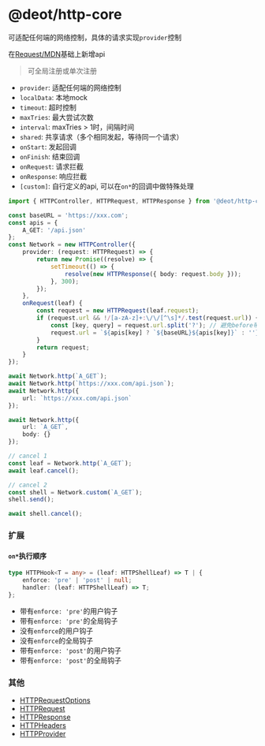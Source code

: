 # @deot/http-core

可适配任何端的网络控制，具体的请求实现`provider`控制

在[Request/MDN](https://developer.mozilla.org/zh-CN/docs/Web/API/Request)基础上新增api

> 可全局注册或单次注册

- `provider`: 适配任何端的网络控制
- `localData`: 本地mock
- `timeout`: 超时控制
- `maxTries`: 最大尝试次数
- `interval`: maxTries > 1时，间隔时间
- `shared`: 共享请求（多个相同发起，等待同一个请求）
- `onStart`: 发起回调
- `onFinish`: 结束回调
- `onRequest`: 请求拦截
- `onResponse`: 响应拦截
- `[custom]`: 自行定义的api, 可以在`on*`的回调中做特殊处理

```ts
import { HTTPController, HTTPRequest, HTTPResponse } from '@deot/http-core';

const baseURL = 'https://xxx.com';
const apis = {
	A_GET: '/api.json'
};
const Network = new HTTPController({
	provider: (request: HTTPRequest) => {
		return new Promise((resolve) => {
			setTimeout(() => {
				resolve(new HTTPResponse({ body: request.body }));
			}, 300);
		});
	},
	onRequest(leaf) {
		const request = new HTTPRequest(leaf.request);
		if (request.url && !/[a-zA-z]+:\/\/[^\s]*/.test(request.url)) {
			const [key, query] = request.url.split('?'); // 避免before带上?token=*之类
			request.url = `${apis[key] ? `${baseURL}${apis[key]}` : ''}${query ? `?${query}` : ''}`;
		}
		return request;
	}
});

await Network.http(`A_GET`);
await Network.http(`https://xxx.com/api.json`);
await Network.http({
	url: `https://xxx.com/api.json`
});

await Network.http({
	url: `A_GET`,
	body: {}
});

// cancel 1
const leaf = Network.http(`A_GET`);
await leaf.cancel();

// cancel 2
const shell = Network.custom(`A_GET`);
shell.send();

await shell.cancel();
```

### 扩展

#### `on*`执行顺序

```ts
type HTTPHook<T = any> = (leaf: HTTPShellLeaf) => T | {
	enforce: 'pre' | 'post' | null;
	handler: (leaf: HTTPShellLeaf) => T;
};
```

- 带有`enforce: 'pre'`的用户钩子
- 带有`enforce: 'pre'`的全局钩子
- 没有`enforce`的用户钩子
- 没有`enforce`的全局钩子
- 带有`enforce: 'post'`的用户钩子
- 带有`enforce: 'post'`的全局钩子

### 其他

- [HTTPRequestOptions](./src/request.ts)
- [HTTPRequest](./src/request.ts)
- [HTTPResponse](./src/response.ts)
- [HTTPHeaders](./src/headers.ts)
- [HTTPProvider](./src/provider.ts)


